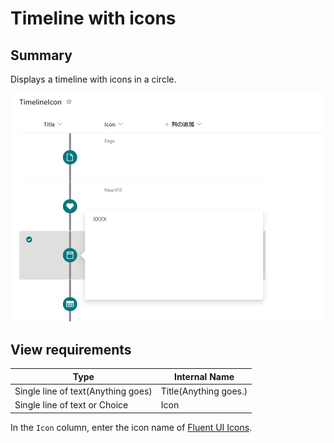 # Timeline with icons

## Summary

Displays a timeline with icons in a circle.

![screenshot of the sample](./screenshot.png)

## View requirements

|Type                               |Internal Name         |
|-----------------------------------|----------------------|
|Single line of text(Anything goes) |Title(Anything goes.) |
|Single line of text or Choice      |Icon                  |

In the `Icon` column, enter the icon name of [Fluent UI Icons](https://developer.microsoft.com/ja-JP/fluentui#/styles/web/icons).